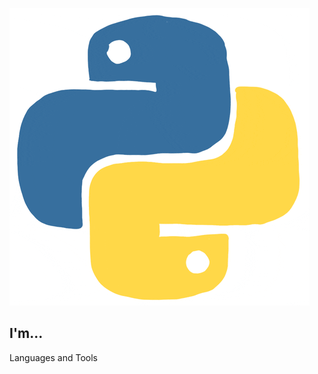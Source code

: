 ![Header](https://github.com/Yevhe14/yevhe14/blob/main/assets/giphy.gif)

## I'm...

Languages and Tools

